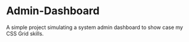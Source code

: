 # Admin-Dashboard

A simple project simulating a system admin dashboard to show case my CSS Grid skills.
